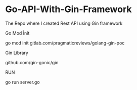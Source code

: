 # Go-API-With-Gin-Framework

The Repo where I created Rest API using Gin framework

Go Mod İnit

go mod init gitlab.com/pragmaticreviews/golang-gin-poc

Gin Library 

github.com/gin-gonic/gin

RUN

go run server.go




